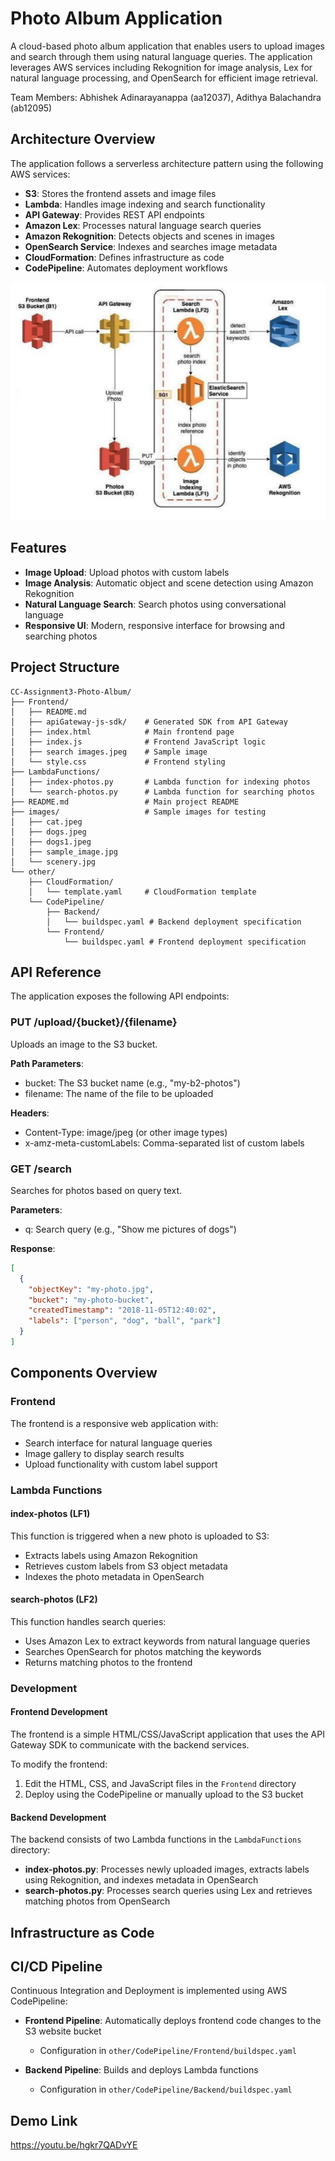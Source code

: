 # Photo Album Application

A cloud-based photo album application that enables users to upload images and search through them using natural language queries. The application leverages AWS services including Rekognition for image analysis, Lex for natural language processing, and OpenSearch for efficient image retrieval.

Team Members: Abhishek Adinarayanappa (aa12037), Adithya Balachandra (ab12095)

## Architecture Overview

The application follows a serverless architecture pattern using the following AWS services:

- **S3**: Stores the frontend assets and image files
- **Lambda**: Handles image indexing and search functionality
- **API Gateway**: Provides REST API endpoints
- **Amazon Lex**: Processes natural language search queries
- **Amazon Rekognition**: Detects objects and scenes in images
- **OpenSearch Service**: Indexes and searches image metadata
- **CloudFormation**: Defines infrastructure as code
- **CodePipeline**: Automates deployment workflows

![](images/Arch_diagram.png)

## Features

- **Image Upload**: Upload photos with custom labels
- **Image Analysis**: Automatic object and scene detection using Amazon Rekognition
- **Natural Language Search**: Search photos using conversational language
- **Responsive UI**: Modern, responsive interface for browsing and searching photos

## Project Structure

```
CC-Assignment3-Photo-Album/
├── Frontend/
│   ├── README.md
│   ├── apiGateway-js-sdk/    # Generated SDK from API Gateway
│   ├── index.html            # Main frontend page
│   ├── index.js              # Frontend JavaScript logic
│   ├── search images.jpeg    # Sample image
│   └── style.css             # Frontend styling
├── LambdaFunctions/
│   ├── index-photos.py       # Lambda function for indexing photos
│   └── search-photos.py      # Lambda function for searching photos
├── README.md                 # Main project README
├── images/                   # Sample images for testing
│   ├── cat.jpeg
│   ├── dogs.jpeg
│   ├── dogs1.jpeg
│   ├── sample_image.jpg
│   └── scenery.jpg
└── other/
    ├── CloudFormation/
    │   └── template.yaml     # CloudFormation template
    └── CodePipeline/
        ├── Backend/
        │   └── buildspec.yaml # Backend deployment specification
        └── Frontend/
            └── buildspec.yaml # Frontend deployment specification
```

## API Reference

The application exposes the following API endpoints:

### PUT /upload/{bucket}/{filename}

Uploads an image to the S3 bucket.

**Path Parameters**:

- bucket: The S3 bucket name (e.g., "my-b2-photos")
- filename: The name of the file to be uploaded

**Headers**:

- Content-Type: image/jpeg (or other image types)
- x-amz-meta-customLabels: Comma-separated list of custom labels

### GET /search

Searches for photos based on query text.

**Parameters**:

- q: Search query (e.g., "Show me pictures of dogs")

**Response**:

```json
[
  {
    "objectKey": "my-photo.jpg",
    "bucket": "my-photo-bucket",
    "createdTimestamp": "2018-11-05T12:40:02",
    "labels": ["person", "dog", "ball", "park"]
  }
]
```

## Components Overview

### Frontend

The frontend is a responsive web application with:

- Search interface for natural language queries
- Image gallery to display search results
- Upload functionality with custom label support

### Lambda Functions

#### index-photos (LF1)

This function is triggered when a new photo is uploaded to S3:

- Extracts labels using Amazon Rekognition
- Retrieves custom labels from S3 object metadata
- Indexes the photo metadata in OpenSearch

#### search-photos (LF2)

This function handles search queries:

- Uses Amazon Lex to extract keywords from natural language queries
- Searches OpenSearch for photos matching the keywords
- Returns matching photos to the frontend

### Development

#### Frontend Development

The frontend is a simple HTML/CSS/JavaScript application that uses the API Gateway SDK to communicate with the backend services.

To modify the frontend:

1. Edit the HTML, CSS, and JavaScript files in the `Frontend` directory
2. Deploy using the CodePipeline or manually upload to the S3 bucket

#### Backend Development

The backend consists of two Lambda functions in the `LambdaFunctions` directory:

- **index-photos.py**: Processes newly uploaded images, extracts labels using Rekognition, and indexes metadata in OpenSearch
- **search-photos.py**: Processes search queries using Lex and retrieves matching photos from OpenSearch

## Infrastructure as Code

## CI/CD Pipeline

Continuous Integration and Deployment is implemented using AWS CodePipeline:

- **Frontend Pipeline**: Automatically deploys frontend code changes to the S3 website bucket
  - Configuration in `other/CodePipeline/Frontend/buildspec.yaml`

- **Backend Pipeline**: Builds and deploys Lambda functions
  - Configuration in `other/CodePipeline/Backend/buildspec.yaml`

## Demo Link
https://youtu.be/hgkr7QADvYE
